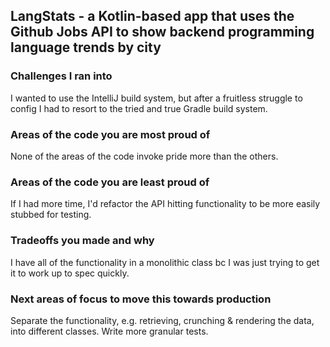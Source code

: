 ## LangStats - a Kotlin-based app that uses the Github Jobs API to show backend programming language trends by city
### Challenges I ran into
I wanted to use the IntelliJ build system, but after a fruitless struggle to config I had to resort to the tried and true Gradle build system.
### Areas of the code you are most proud of
None of the areas of the code invoke pride more than the others.
### Areas of the code you are least proud of
If I had more time, I'd refactor the API hitting functionality to be more easily stubbed for testing.
### Tradeoffs you made and why
I have all of the functionality in a monolithic class bc I was just trying to get it to work up to spec quickly.
### Next areas of focus to move this towards production
Separate the functionality, e.g. retrieving, crunching & rendering the data, into different classes. Write more granular tests.